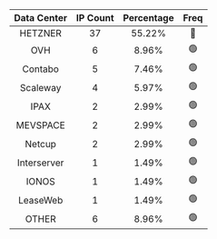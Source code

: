 | Data Center | IP Count | Percentage | Freq |
|:------------:|:--------:|:-----------:|:-----:|
| HETZNER | 37 | 55.22% | 🔴 |
| OVH | 6 | 8.96% | 🟢 |
| Contabo | 5 | 7.46% | 🟢 |
| Scaleway | 4 | 5.97% | 🟢 |
| IPAX | 2 | 2.99% | 🟢 |
| MEVSPACE | 2 | 2.99% | 🟢 |
| Netcup | 2 | 2.99% | 🟢 |
| Interserver | 1 | 1.49% | 🟢 |
| IONOS | 1 | 1.49% | 🟢 |
| LeaseWeb | 1 | 1.49% | 🟢 |
| OTHER | 6 | 8.96% | 🟢 |